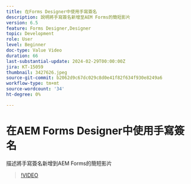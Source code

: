 ```yaml
---
title: 在Forms Designer中使用手寫簽名
description: 說明將手寫簽名新增至AEM Forms的簡短影片
version: 6.5
feature: Forms Designer,Designer
topic: Development
role: User
level: Beginner
doc-type: Value Video
duration: 66
last-substantial-update: 2024-02-29T00:00:00Z
jira: KT-15059
thumbnail: 3427626.jpeg
source-git-commit: b2062d9c67dc029c8d0e41f82f634f930e8249a6
workflow-type: tm+mt
source-wordcount: '34'
ht-degree: 0%

---
```



# 在AEM Forms Designer中使用手寫簽名

描述將手寫簽名新增到AEM Forms的簡短影片

>[!VIDEO](https://video.tv.adobe.com/v/3427626/?learn=on)
